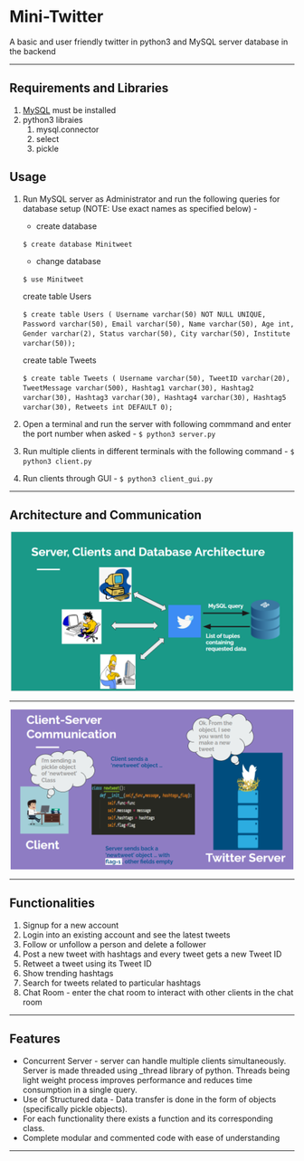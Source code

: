 # Mini-Twitter
A basic and user friendly twitter in python3 and MySQL server database in the backend

---

## Requirements and Libraries

1. [MySQL](https://dev.mysql.com/downloads/installer/) must be installed
2. python3 libraies
    1. mysql.connector
    2. select
    3. pickle

## Usage

1. Run MySQL server as Administrator and run the following queries for database setup (NOTE: Use exact names as specified below) -
    - create database

    `$ create database Minitweet`<br />
    - change database

    `$ use Minitweet`<br />
    
    create table Users

    `$ create table Users ( Username varchar(50) NOT NULL UNIQUE, Password varchar(50), Email varchar(50), Name varchar(50), Age int, Gender varchar(2), Status varchar(50), City varchar(50), Institute varchar(50));`<br />
    
    create table Tweets
    
    `$ create table Tweets ( Username varchar(50), TweetID varchar(20), TweetMessage varchar(500), Hashtag1 varchar(30), Hashtag2 varchar(30), Hashtag3 varchar(30), Hashtag4 varchar(30), Hashtag5 varchar(30), Retweets int DEFAULT 0);`<br />

2. Open a terminal and run the server with following commmand and enter the port number when asked - 
`$ python3 server.py`

3. Run multiple clients in different terminals with the following command - 
`$ python3 client.py`

4. Run clients through GUI -
`$ python3 client_gui.py`

---
## Architecture and Communication

<p align="center">
  <img width="500" src="images/architecture.PNG">
</p>

---

<p align="center">
  <img width="500" src="images/communication.PNG">
</p>

---

## Functionalities

1. Signup for a new account
2. Login into an existing account and see the latest tweets
3. Follow or unfollow a person and delete a follower
4. Post a new tweet with hashtags and every tweet gets a new Tweet ID
5. Retweet a tweet using its Tweet ID
6. Show trending hashtags
7. Search for tweets related to particular hashtags
8. Chat Room - enter the chat room to interact with other clients in the chat room

---

## Features

- Concurrent Server - server can handle multiple clients simultaneously. Server is made threaded using _thread library of python. Threads being light weight process improves performance and reduces time consumption in a single query.
- Use of Structured data - Data transfer is done in the form of objects (specifically pickle objects).
- For each functionality there exists a function and its corresponding class.
- Complete modular and commented code with ease of understanding

---